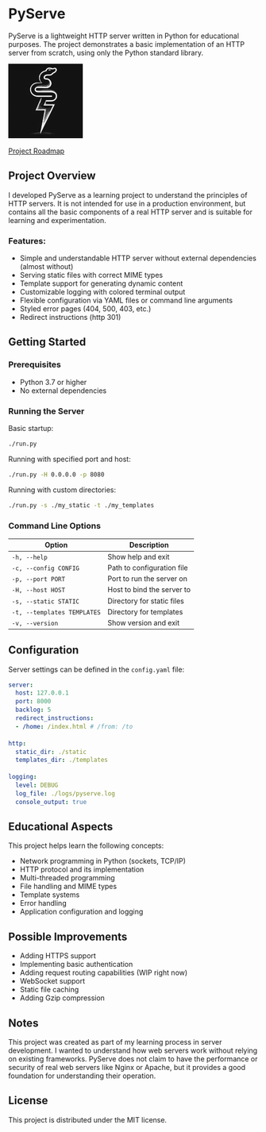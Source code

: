 # PyServe

PyServe is a lightweight HTTP server written in Python for educational purposes. The project demonstrates a basic implementation of an HTTP server from scratch, using only the Python standard library.

<img src="./images/logo.png" alt="isolated" width="150"/>

[Project Roadmap](./roadmap.md)

## Project Overview

I developed PyServe as a learning project to understand the principles of HTTP servers. It is not intended for use in a production environment, but contains all the basic components of a real HTTP server and is suitable for learning and experimentation.

### Features:

- Simple and understandable HTTP server without external dependencies (almost without)
- Serving static files with correct MIME types
- Template support for generating dynamic content
- Customizable logging with colored terminal output
- Flexible configuration via YAML files or command line arguments
- Styled error pages (404, 500, 403, etc.)
- Redirect instructions (http 301)

## Getting Started

### Prerequisites

- Python 3.7 or higher
- No external dependencies

### Running the Server

Basic startup:
```bash
./run.py
```

Running with specified port and host:
```bash
./run.py -H 0.0.0.0 -p 8080
```

Running with custom directories:
```bash
./run.py -s ./my_static -t ./my_templates
```

### Command Line Options

| Option | Description |
|--------|-------------|
| `-h, --help` | Show help and exit |
| `-c, --config CONFIG` | Path to configuration file |
| `-p, --port PORT` | Port to run the server on |
| `-H, --host HOST` | Host to bind the server to |
| `-s, --static STATIC` | Directory for static files |
| `-t, --templates TEMPLATES` | Directory for templates |
| `-v, --version` | Show version and exit |

## Configuration

Server settings can be defined in the `config.yaml` file:

```yaml
server:
  host: 127.0.0.1
  port: 8000
  backlog: 5
  redirect_instructions:
  - /home: /index.html # /from: /to

http:
  static_dir: ./static
  templates_dir: ./templates

logging:
  level: DEBUG
  log_file: ./logs/pyserve.log
  console_output: true
```

## Educational Aspects

This project helps learn the following concepts:

- Network programming in Python (sockets, TCP/IP)
- HTTP protocol and its implementation
- Multi-threaded programming
- File handling and MIME types
- Template systems
- Error handling
- Application configuration and logging

## Possible Improvements

- Adding HTTPS support
- Implementing basic authentication
- Adding request routing capabilities (WIP right now)
- WebSocket support
- Static file caching
- Adding Gzip compression

## Notes

This project was created as part of my learning process in server development. I wanted to understand how web servers work without relying on existing frameworks. PyServe does not claim to have the performance or security of real web servers like Nginx or Apache, but it provides a good foundation for understanding their operation.

## License

This project is distributed under the MIT license.